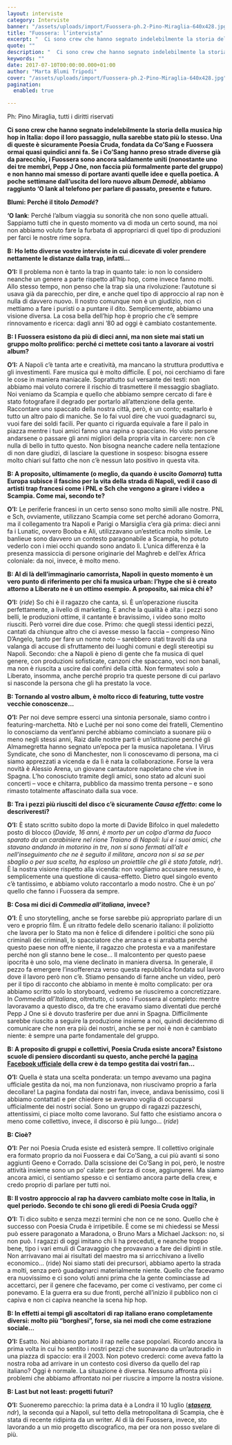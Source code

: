```yaml
---
layout: interviste
category: Interviste
banner: "/assets/uploads/import/Fuossera-ph.2-Pino-Miraglia-640x428.jpg"
title: "Fuossera: l’intervista"
excerpt: "  Ci sono crew che hanno segnato indelebilmente la storia della musica hip hop in Italia: dopo il loro passaggio, nulla sarebbe stato più lo stesso. Una di queste è sicuramente Poesia Cruda, fondata da Co’Sang e Fuossera ormai quasi quindici anni fa. Se i Co’Sang hanno preso strade diverse già da parecchio, i Fuossera sono…"
quote: ""
description: "  Ci sono crew che hanno segnato indelebilmente la storia della musica hip hop in Italia: dopo il loro passaggio, nulla sarebbe stato più lo stesso. Una di queste è sicuramente Poesia Cruda, fondata da Co’Sang e Fuossera ormai quasi quindici anni fa. Se i Co’Sang hanno preso strade diverse già da parecchio, i Fuossera sono…"
keywords: ""
date: 2017-07-10T00:00:00.000+01:00
author: "Marta Blumi Tripodi"
cover: "/assets/uploads/import/Fuossera-ph.2-Pino-Miraglia-640x428.jpg"
pagination:
  enabled: true

---
```


Ph: Pino Miraglia, tutti i diritti riservati

**Ci sono crew che hanno segnato indelebilmente la storia della musica hip hop in Italia: dopo il loro passaggio, nulla sarebbe stato più lo stesso. Una di queste è sicuramente Poesia Cruda, fondata da Co’Sang e Fuossera ormai quasi quindici anni fa. Se i Co’Sang hanno preso strade diverse già da parecchio, i Fuossera sono ancora saldamente uniti (nonostante uno dei tre membri, Pepp J One, non faccia più formalmente parte del gruppo) e non hanno mai smesso di portare avanti quelle idee e quella poetica. A poche settimane dall’uscita del loro nuovo album _Demodé_, abbiamo raggiunto ‘O Iank al telefono per parlare di passato, presente e futuro.**

**Blumi: Perché il titolo _Demodé_?**

**‘O Iank**: Perché l’album viaggia su sonorità che non sono quelle attuali. Sappiamo tutti che in questo momento va di moda un certo sound, ma noi non abbiamo voluto fare la furbata di appropriarci di quel tipo di produzioni per farci le nostre rime sopra.

**B: Ho letto diverse vostre interviste in cui dicevate di voler prendere nettamente le distanze dalla trap, infatti…**

**O’I:** Il problema non è tanto la trap in quanto tale: io non lo considero neanche un genere a parte rispetto all’hip hop, come invece fanno molti. Allo stesso tempo, non penso che la trap sia una rivoluzione: l’autotune si usava già da parecchio, per dire, e anche quel tipo di approccio al rap non è nulla di davvero nuovo. Il nostro comunque non è un giudizio, non ci mettiamo a fare i puristi o a puntare il dito. Semplicemente, abbiamo una visione diversa. La cosa bella dell’hip hop è proprio che c’è sempre rinnovamento e ricerca: dagli anni ’80 ad oggi è cambiato costantemente.

**B: I Fuossera esistono da più di dieci anni, ma non siete mai stati un gruppo molto prolifico: perché ci mettete così tanto a lavorare ai vostri album?**

**O’I:** A Napoli c’è tanta arte e creatività, ma mancano la struttura produttiva e gli investimenti. Fare musica qui è molto difficile. E poi, noi cerchiamo di fare le cose in maniera maniacale. Soprattutto sul versante dei testi: non abbiamo mai voluto correre il rischio di trasmettere il messaggio sbagliato. Noi veniamo da Scampìa e quello che abbiamo sempre cercato di fare è stato fotografare il degrado per portarlo all’attenzione della gente. Raccontare uno spaccato della nostra città, però, è un conto; esaltarlo è tutto un altro paio di maniche. Se lo fai vuol dire che vuoi guadagnarci su, vuoi fare dei soldi facili. Per quanto ci riguarda equivale a fare il palo in piazza mentre i tuoi amici fanno una rapina o spacciano. Ho visto persone andarsene o passare gli anni migliori della propria vita in carcere: non c’è nulla di bello in tutto questo. Non bisogna neanche cadere nella tentazione di non dare giudizi, di lasciare la questione in sospeso: bisogna essere molto chiari sul fatto che non c’è nessun lato positivo in questa vita.

**B: A proposito, ultimamente (o meglio, da quando è uscito _Gomorra_) tutta Europa subisce il fascino per la vita della strada di Napoli, vedi il caso di artisti trap francesi come i PNL e Sch che vengono a girare i video a Scampìa. Come mai, secondo te?**

**O’I:** Le periferie francesi in un certo senso sono molto simili alle nostre. PNL e Sch, ovviamente, utilizzano Scampìa come set perché adorano Gomorra, ma il collegamento tra Napoli e Parigi o Marsiglia c’era già prima: dieci anni fa i Lunatic, ovvero Booba e Ali, utilizzavano un’estetica molto simile. Le banlieue sono davvero un contesto paragonabile a Scampìa, ho potuto vederlo con i miei occhi quando sono andato lì. L’unica differenza è la presenza massiccia di persone originarie del Maghreb e dell’ex Africa coloniale: da noi, invece, è molto meno.

**B: Al di là dell’immaginario camorrista, Napoli in questo momento è un vero punto di riferimento per chi fa musica urban: l’hype che si è creato attorno a Liberato ne è un ottimo esempio. A proposito, sai mica chi è?**

**O’I:** (_ride_) So chi è il ragazzo che canta, sì. È un’operazione riuscita perfettamente, a livello di marketing. E anche la qualità è alta: i pezzi sono belli, le produzioni ottime, il cantante è bravissimo, i video sono molto riusciti. Però vorrei dire due cose. Primo: che quegli stessi identici pezzi, cantati da chiunque altro che ci avesse messo la faccia – compreso Nino D’Angelo, tanto per fare un nome noto – sarebbero stati travolti da una valanga di accuse di sfruttamento dei luoghi comuni e degli stereotipi su Napoli. Secondo: che a Napoli è pieno di gente che fa musica di quel genere, con produzioni sofisticate, canzoni che spaccano, voci non banali, ma non è riuscita a uscire dai confini della città. Non fermatevi solo a Liberato, insomma, anche perché proprio tra queste persone di cui parlavo si nasconde la persona che gli ha prestato la voce.

**B: Tornando al vostro album, è molto ricco di featuring, tutte vostre vecchie conoscenze…**

**O’I:** Per noi deve sempre esserci una sintonia personale, siamo contro i featuring-marchetta. Ntò e Luché per noi sono come dei fratelli, Clementino lo conosciamo da vent’anni perché abbiamo cominciato a suonare più o meno negli stessi anni, Raiz dalle nostre parti è un’istituzione perché gli Almamegretta hanno segnato un’epoca per la musica napoletana. I Virus Syndicate, che sono di Manchester, non li conoscevamo di persona, ma ci siamo apprezzati a vicenda e da lì è nata la collaborazione. Forse la vera novità è Alessio Arena, un giovane cantautore napoletano che vive in Spagna. L’ho conosciuto tramite degli amici, sono stato ad alcuni suoi concerti – voce e chitarra, pubblico da massimo trenta persone – e sono rimasto totalmente affascinato dalla sua voce.

**B: Tra i pezzi più riusciti del disco c’è sicuramente _Causa effetto_: come lo descriveresti?**

**O’I:** È stato scritto subito dopo la morte di Davide Bifolco in quel maledetto posto di blocco (_Davide, 16 anni, è morto per un colpo d’arma da fuoco sparato da un carabiniere nel rione Traiano di Napoli: lui e i suoi amici, che stavano andando in motorino in tre, non si sono fermati all’alt e nell’inseguimento che ne è seguito il militare, ancora non si sa se per sbaglio o per sua scelta, ha esploso un proiettile che gli è stato fatale, ndr_). È la nostra visione rispetto alla vicenda: non vogliamo accusare nessuno, è semplicemente una questione di causa-effetto. Dietro quel singolo evento c’è tantissimo, e abbiamo voluto raccontarlo a modo nostro. Che è un po’ quello che fanno i Fuossera da sempre.

**B: Cosa mi dici di _Commedia all’italiana_, invece?**

**O’I**: È uno storytelling, anche se forse sarebbe più appropriato parlare di un vero e proprio film. È un ritratto fedele dello scenario italiano: il poliziotto che lavora per lo Stato ma non è felice di difendere i politici che sono più criminali dei criminali, lo spacciatore che arranca e si arrabatta perché questo paese non offre niente, il ragazzo che protesta e va a manifestare perché non gli stanno bene le cose… Il malcontento per questo paese ipocrita è uno solo, ma viene declinato in maniera diversa. In generale, il pezzo fa emergere l’insofferenza verso questa repubblica fondata sul lavoro dove il lavoro però non c’è. Stiamo pensando di farne anche un video, però per il tipo di racconto che abbiamo in mente è molto complicato: per ora abbiamo scritto solo lo storyboard, vedremo se riusciremo a concretizzare. In _Commedia all’Italiana_, oltretutto, ci sono i Fuossera al completo: mentre lavoravamo a questo disco, da tre che eravamo siamo diventati due perché Pepp J One si è dovuto trasferire per due anni in Spagna. Difficilmente sarebbe riuscito a seguire la produzione insieme a noi, quindi decidemmo di comunicare che non era più dei nostri, anche se per noi è non è cambiato niente: è sempre una parte fondamentale del gruppo.

**B: A proposito di gruppi e collettivi, Poesia Cruda esiste ancora? Esistono scuole di pensiero discordanti su questo, anche perché la [pagina Facebook ufficiale](https://www.facebook.com/OfficialPoesiaCruda/) della crew è da tempo gestita dai vostri fan…**

**O’I:** Quella è stata una scelta ponderata: un tempo avevamo una pagina ufficiale gestita da noi, ma non funzionava, non riuscivamo proprio a farla decollare! La pagina fondata dai nostri fan, invece, andava benissimo, così li abbiamo contattati e per chiedere se avevano voglia di occuparsi ufficialmente dei nostri social. Sono un gruppo di ragazzi pazzeschi, attentissimi, ci piace molto come lavorano. Sul fatto che esistiamo ancora o meno come collettivo, invece, il discorso è più lungo… (_ride_)

**B: Cioè?**

**O’I:** Per noi Poesia Cruda esiste ed esisterà sempre. Il collettivo originale era formato proprio da noi Fuossera e dai Co’Sang, a cui più avanti si sono aggiunti Geeno e Corrado. Dalla scissione dei Co’Sang in poi, però, le nostre attività insieme sono un po’ calate: per forza di cose, aggiungerei. Ma siamo ancora amici, ci sentiamo spesso e ci sentiamo ancora parte della crew, e credo proprio di parlare per tutti noi.

**B: Il vostro approccio al rap ha davvero cambiato molte cose in Italia, in quel periodo. Secondo te chi sono gli eredi di Poesia Cruda oggi?**

**O’I:** Ti dico subito e senza mezzi termini che non ce ne sono. Quello che è successo con Poesia Cruda è irripetibile. È come se mi chiedessi se Messi può essere paragonato a Maradona, o Bruno Mars a Michael Jackson: no, si non può. I ragazzi di oggi imitano chi li ha preceduti, e neanche troppo bene, tipo i vari emuli di Caravaggio che provavano a fare dei dipinti in stile. Non arrivavano mai ai risultati del maestro ma si arricchivano a livello economico… (ride) Noi siamo stati dei precursori, abbiamo aperto la strada a molti, senza però guadagnarci materialmente niente. Quello che facevamo era nuovissimo e ci sono voluti anni prima che la gente cominciasse ad accettarci, per il genere che facevamo, per come ci vestivamo, per come ci ponevamo. E la guerra era su due fronti, perché all’inizio il pubblico non ci capiva e non ci capiva neanche la scena hip hop.

**B: In effetti ai tempi gli ascoltatori di rap italiano erano completamente diversi: molto più “borghesi”, forse, sia nei modi che come estrazione sociale…**

**O’I:** Esatto. Noi abbiamo portato il rap nelle case popolari. Ricordo ancora la prima volta in cui ho sentito i nostri pezzi che suonavano da un’autoradio in una piazza di spaccio: era il 2003\. Non potevo crederci: come aveva fatto la nostra roba ad arrivare in un contesto così diverso da quello del rap italiano? Oggi è normale. La situazione è diversa. Nessuno affronta più i problemi che abbiamo affrontato noi per riuscire a imporre la nostra visione.

**B: Last but not least: progetti futuri?**

**O’I:** Suoneremo parecchio: la prima data è a Londra il 10 luglio (_[**stasera**](https://www.residentadvisor.net/event.aspx?978212), ndr_), la seconda qui a Napoli, sul tetto della metropolitana di Scampìa, che è stata di recente ridipinta da un writer. Al di là dei Fuossera, invece, sto lavorando a un mio progetto discografico, ma per ora non posso svelare di più.
